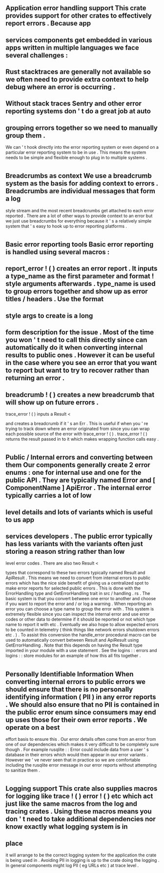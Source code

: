 #
Application
error
handling
support
This
crate
provides
support
for
other
crates
to
effectively
report
errors
.
Because
app
-
services
components
get
embedded
in
various
apps
written
in
multiple
languages
we
face
several
challenges
:
-
Rust
stacktraces
are
generally
not
available
so
we
often
need
to
provide
extra
context
to
help
debug
where
an
error
is
occurring
.
-
Without
stack
traces
Sentry
and
other
error
reporting
systems
don
'
t
do
a
great
job
at
auto
-
grouping
errors
together
so
we
need
to
manually
group
them
.
-
We
can
'
t
hook
directly
into
the
error
reporting
system
or
even
depend
on
a
particular
error
reporting
system
to
be
in
use
.
This
means
the
system
needs
to
be
simple
and
flexible
enough
to
plug
in
to
multiple
systems
.
#
#
Breadcrumbs
as
context
We
use
a
breadcrumb
system
as
the
basis
for
adding
context
to
errors
.
Breadcrumbs
are
individual
messages
that
form
a
log
-
style
stream
and
the
most
recent
breadcrumbs
get
attached
to
each
error
reported
.
There
are
a
lot
of
other
ways
to
provide
context
to
an
error
but
we
just
use
breadcrumbs
for
everything
because
it
'
s
a
relatively
simple
system
that
'
s
easy
to
hook
up
to
error
reporting
platforms
.
#
#
Basic
error
reporting
tools
Basic
error
reporting
is
handled
using
several
macros
:
-
report_error
!
(
)
creates
an
error
report
.
It
inputs
a
type_name
as
the
first
parameter
and
format
!
style
arguments
afterwards
.
type_name
is
used
to
group
errors
together
and
show
up
as
error
titles
/
headers
.
Use
the
format
-
style
args
to
create
is
a
long
-
form
description
for
the
issue
.
Most
of
the
time
you
won
'
t
need
to
call
this
directly
since
can
automatically
do
it
when
converting
internal
results
to
public
ones
.
However
it
can
be
useful
in
the
case
where
you
see
an
error
that
you
want
to
report
but
want
to
try
to
recover
rather
than
returning
an
error
.
-
breadcrumb
!
(
)
creates
a
new
breadcrumb
that
will
show
up
on
future
errors
.
-
trace_error
!
(
)
inputs
a
Result
<
>
and
creates
a
breadcrumb
if
it
'
s
an
Err
.
This
is
useful
if
when
you
'
re
trying
to
track
down
where
an
error
originated
from
since
you
can
wrap
each
possible
source
of
the
error
with
trace_error
!
(
)
.
trace_error
!
(
)
returns
the
result
passed
in
to
it
which
makes
wrapping
function
calls
easy
.
#
#
Public
/
Internal
errors
and
converting
between
them
Our
components
generally
create
2
error
enums
:
one
for
internal
use
and
one
for
the
public
API
.
They
are
typically
named
Error
and
[
ComponentName
]
ApiError
.
The
internal
error
typically
carries
a
lot
of
low
-
level
details
and
lots
of
variants
which
is
useful
to
us
app
-
services
developers
.
The
public
error
typically
has
less
variants
with
the
variants
often
just
storing
a
reason
string
rather
than
low
-
level
error
codes
.
There
are
also
two
Result
<
>
types
that
correspond
to
these
two
errors
typically
named
Result
and
ApiResult
.
This
means
we
need
to
convert
from
internal
errors
to
public
errors
which
has
the
nice
side
benefit
of
giving
us
a
centralized
spot
to
make
error
reports
for
selected
public
errors
.
This
is
done
with
the
ErrorHandling
type
and
GetErrorHandling
trait
in
src
/
handling
.
rs
.
The
basic
system
is
that
you
convert
between
one
error
to
another
and
choose
if
you
want
to
report
the
error
and
/
or
log
a
warning
.
When
reporting
an
error
you
can
choose
a
type
name
to
group
the
error
with
.
This
system
is
extremely
flexible
since
you
can
inspect
the
internal
error
and
use
error
codes
or
other
data
to
determine
if
it
should
be
reported
or
not
which
type
name
to
report
it
with
etc
.
Eventually
we
also
hope
to
allow
expected
errors
to
be
counted
in
telemetry
(
think
things
like
network
errors
shutdown
errors
etc
.
)
.
To
assist
this
conversion
the
handle_error
procedural
macro
can
be
used
to
automatically
convert
between
Result
and
ApiResult
using
GetErrorHandling
.
Note
that
this
depends
on
having
the
Result
type
imported
in
your
module
with
a
use
statement
.
See
the
logins
:
:
errors
and
logins
:
:
store
modules
for
an
example
of
how
this
all
fits
together
.
#
#
Personally
Identifiable
Information
When
converting
internal
errors
to
public
errors
we
should
ensure
that
there
is
no
personally
identifying
information
(
PII
)
in
any
error
reports
.
We
should
also
ensure
that
no
PII
is
contained
in
the
public
error
enum
since
consumers
may
end
up
uses
those
for
their
own
error
reports
.
We
operate
on
a
best
-
effort
basis
to
ensure
this
.
Our
error
details
often
come
from
an
error
from
one
of
our
dependencies
which
makes
it
very
difficult
to
be
completely
sure
though
.
For
example
rusqlite
:
:
Error
could
include
data
from
a
user
'
s
database
in
their
errors
which
would
then
appear
in
our
error
variants
.
However
we
'
ve
never
seen
that
in
practice
so
we
are
comfortable
including
the
rusqlite
error
message
in
our
error
reports
without
attempting
to
sanitize
them
.
#
Logging
support
This
crate
also
supplies
macros
for
logging
like
trace
!
(
)
error
!
(
)
etc
which
act
just
like
the
same
macros
from
the
log
and
tracing
crates
.
Using
these
macros
means
you
don
'
t
need
to
take
additional
dependencies
nor
know
exactly
what
logging
system
is
in
-
place
-
it
will
arrange
to
be
the
correct
logging
system
for
the
application
the
crate
is
being
used
in
.
Avoiding
PII
in
logging
is
up
to
the
crate
doing
the
logging
.
In
general
components
might
log
PII
(
eg
URLs
etc
)
at
trace
level
.
